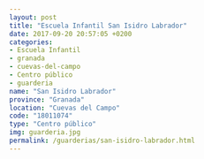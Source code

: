 ```yaml
---
layout: post
title: "Escuela Infantil San Isidro Labrador"
date: 2017-09-20 20:57:05 +0200
categories:
- Escuela Infantil
- granada
- cuevas-del-campo
- Centro público
- guarderia
name: "San Isidro Labrador"
province: "Granada"
location: "Cuevas del Campo"
code: "18011074"
type: "Centro público"
img: guarderia.jpg
permalink: /guarderias/san-isidro-labrador.html
---
```

